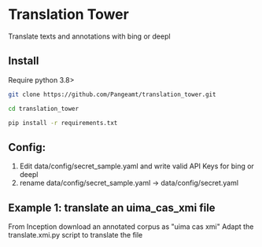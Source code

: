 # Translation Tower

Translate texts and annotations with bing or deepl 

## Install
Require python 3.8>

```BASH
git clone https://github.com/Pangeamt/translation_tower.git
```

```BASH
cd translation_tower
```

```BASH
pip install -r requirements.txt
```

## Config:
1. Edit data/config/secret_sample.yaml and write valid API Keys for bing or deepl 
2. rename data/config/secret_sample.yaml -> data/config/secret.yaml

## Example 1: translate an uima_cas_xmi file
From Inception download an annotated corpus as "uima cas xmi"
Adapt the translate.xmi.py script to translate the file